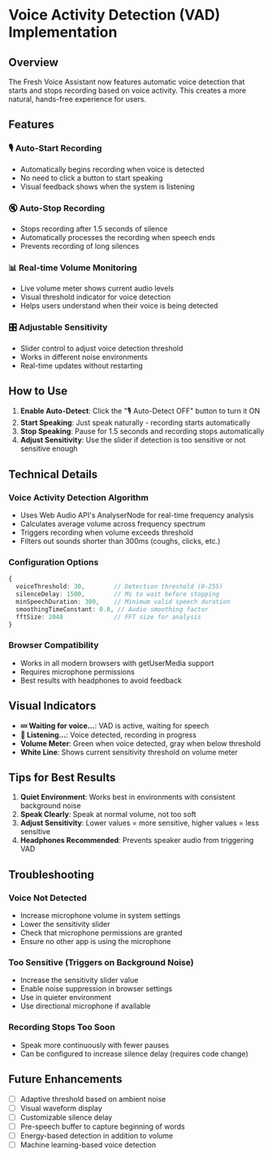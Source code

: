 # Voice Activity Detection (VAD) Implementation

## Overview

The Fresh Voice Assistant now features automatic voice detection that starts and stops recording based on voice activity. This creates a more natural, hands-free experience for users.

## Features

### 🎙️ Auto-Start Recording
- Automatically begins recording when voice is detected
- No need to click a button to start speaking
- Visual feedback shows when the system is listening

### 🔇 Auto-Stop Recording  
- Stops recording after 1.5 seconds of silence
- Automatically processes the recording when speech ends
- Prevents recording of long silences

### 📊 Real-time Volume Monitoring
- Live volume meter shows current audio levels
- Visual threshold indicator for voice detection
- Helps users understand when their voice is being detected

### 🎛️ Adjustable Sensitivity
- Slider control to adjust voice detection threshold
- Works in different noise environments
- Real-time updates without restarting

## How to Use

1. **Enable Auto-Detect**: Click the "🎙️ Auto-Detect OFF" button to turn it ON
2. **Start Speaking**: Just speak naturally - recording starts automatically
3. **Stop Speaking**: Pause for 1.5 seconds and recording stops automatically
4. **Adjust Sensitivity**: Use the slider if detection is too sensitive or not sensitive enough

## Technical Details

### Voice Activity Detection Algorithm
- Uses Web Audio API's AnalyserNode for real-time frequency analysis
- Calculates average volume across frequency spectrum
- Triggers recording when volume exceeds threshold
- Filters out sounds shorter than 300ms (coughs, clicks, etc.)

### Configuration Options
```typescript
{
  voiceThreshold: 30,        // Detection threshold (0-255)
  silenceDelay: 1500,        // Ms to wait before stopping
  minSpeechDuration: 300,    // Minimum valid speech duration
  smoothingTimeConstant: 0.8, // Audio smoothing factor
  fftSize: 2048              // FFT size for analysis
}
```

### Browser Compatibility
- Works in all modern browsers with getUserMedia support
- Requires microphone permissions
- Best results with headphones to avoid feedback

## Visual Indicators

- **💤 Waiting for voice...**: VAD is active, waiting for speech
- **🔴 Listening...**: Voice detected, recording in progress  
- **Volume Meter**: Green when voice detected, gray when below threshold
- **White Line**: Shows current sensitivity threshold on volume meter

## Tips for Best Results

1. **Quiet Environment**: Works best in environments with consistent background noise
2. **Speak Clearly**: Speak at normal volume, not too soft
3. **Adjust Sensitivity**: Lower values = more sensitive, higher values = less sensitive
4. **Headphones Recommended**: Prevents speaker audio from triggering VAD

## Troubleshooting

### Voice Not Detected
- Increase microphone volume in system settings
- Lower the sensitivity slider
- Check that microphone permissions are granted
- Ensure no other app is using the microphone

### Too Sensitive (Triggers on Background Noise)
- Increase the sensitivity slider value
- Enable noise suppression in browser settings
- Use in quieter environment
- Use directional microphone if available

### Recording Stops Too Soon
- Speak more continuously with fewer pauses
- Can be configured to increase silence delay (requires code change)

## Future Enhancements

- [ ] Adaptive threshold based on ambient noise
- [ ] Visual waveform display
- [ ] Customizable silence delay
- [ ] Pre-speech buffer to capture beginning of words
- [ ] Energy-based detection in addition to volume
- [ ] Machine learning-based voice detection
